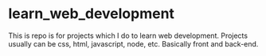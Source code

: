 # learn_web_development
This is repo is for projects which I do to learn web development. Projects usually can be css, html, javascript, node, etc. Basically front and back-end.
